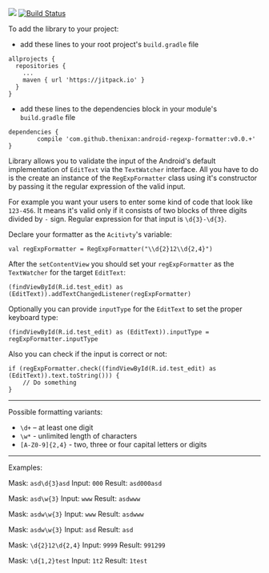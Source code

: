 [![](https://jitpack.io/v/thenixan/android-regexp-formatter.svg)](https://jitpack.io/#thenixan/android-regexp-formatter)
[![Build Status](https://travis-ci.com/thenixan/android-regexp-formatter.svg?branch=develop)](https://travis-ci.com/thenixan/android-regexp-formatter)

To add the library to your project:
- add these lines to your root project's `build.gradle` file
```
allprojects {
  repositories {
    ...
    maven { url 'https://jitpack.io' }
  }
}
```

- add these lines to the dependencies block in your module's `build.gradle` file
```
dependencies {
        compile 'com.github.thenixan:android-regexp-formatter:v0.0.+'
}
```

Library allows you to validate the input of the Android's default implementation of `EditText` via the `TextWatcher` interface. All you have to do is the create an instance of the `RegExpFormatter` class using it's constructor by passing it the regular expression of the valid input.

For example you want your users to enter some kind of code that look like `123-456`. It means it's valid only if it consists of two blocks of three digits divided by `-` sign. Regular expression for that input is `\d{3}-\d{3}`.

Declare your formatter as the `Acitivty`'s variable:
```
val regExpFormatter = RegExpFormatter("\\d{2}12\\d{2,4}")
```

After the `setContentView` you should set your `regExpFormatter` as the `TextWatcher` for the target `EditText`:
```
(findViewById(R.id.test_edit) as (EditText)).addTextChangedListener(regExpFormatter)
```

Optionally you can provide `inputType` for the `EditText` to set the proper keyboard type:
```
(findViewById(R.id.test_edit) as (EditText)).inputType = regExpFormatter.inputType
```

Also you can check if the input is correct or not:
```
if (regExpFormatter.check((findViewById(R.id.test_edit) as (EditText)).text.toString())) {
    // Do something
}
```

----

Possible formatting variants:

- `\d+` – at least one digit
- `\w*` - unlimited length of characters
- `[A-Z0-9]{2,4}` - two, three or four capital letters or digits

----

Examples:

Mask: `asd\d{3}asd`
Input: `000`
Result: `asd000asd`

Mask: `asd\w{3}`
Input: `www`
Result: `asdwww`

Mask: `asdw\w{3}`
Input: `www`
Result: `asdwww`

Mask: `asdw\w{3}`
Input: `asd`
Result: `asd`

Mask: `\d{2}12\d{2,4}`
Input: `9999`
Result: `991299`

Mask: `\d{1,2}test`
Input: `1t2`
Result: `1test`

